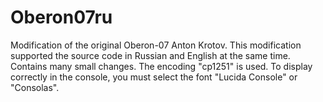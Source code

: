 # Oberon07ru
Modification of the original Oberon-07 Anton Krotov.
This modification supported the source code in Russian and English at the same time. Contains many small changes.
The encoding "cp1251" is used. To display correctly in the console, you must select the font "Lucida Console" or "Consolas".